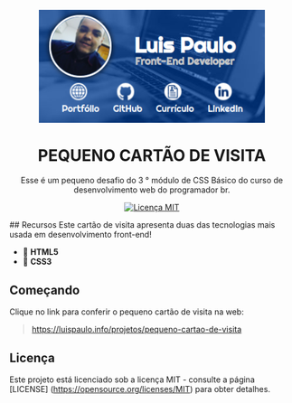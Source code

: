 <h1 align = "center">
<br>
  <img src = "imagens/readme/logo/pequeno_cartao_de_visita.png" alt = "pequeno_cartao_de_visita.png" width = "400">
<br>
<br>
PEQUENO CARTÃO DE VISITA
</h1>
<!--------------------------------------------------------------------->
<p align = "center"> Esse é um pequeno desafio do 3 ° módulo de CSS Básico do curso de desenvolvimento web do programador br. </p>

<p align = "center">
  <a href="https://opensource.org/licenses/MIT">
    <img src = "https://img.shields.io/badge/License-MIT-blue.svg" alt = "Licença MIT">
  </a>
</p>
<!--------------------------------------------------------------------->
## Recursos
Este cartão de visita apresenta duas das tecnologias mais usada em desenvolvimento front-end!

- 🔴 **HTML5**
- 🔵 **CSS3**

## Começando

Clique no link para conferir o pequeno cartão de visita na web:

> https://luispaulo.info/projetos/pequeno-cartao-de-visita


## Licença

Este projeto está licenciado sob a licença MIT - consulte a página [LICENSE] (https://opensource.org/licenses/MIT) para obter detalhes.

